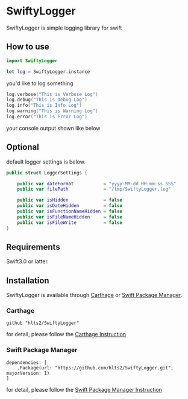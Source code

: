 # SwiftyLogger
SwiftyLogger is simple logging library for swift

## How to use

```swift
import SwiftyLogger

let log = SwiftyLogger.instance
```

you'd like to log something

```swift
log.verbose("This is Verbose Log")
log.debug("This is Debug Log")
log.info("This is Info Log")
log.warning("This is Warning Log")
log.error("This is Error Log")
```

your console output shown like below


## Optional

default logger settings is below.

```swift
public struct LoggerSettings {

    public var dateFormat           = "yyyy-MM-dd HH:mm:ss.SSS"
    public var filePath             = "/tmp/SwiftyLogger.log"

    public var isHidden             = false
    public var isDateHidden         = false
    public var isFunctionNameHidden = false
    public var isFileNameHidden     = false
    public var isFileWrite          = false
}
```

## Requirements
Swift3.0 or latter.

## Installation

SwiftyLogger is available through [Carthage](https://github.com/Carthage/Carthage) or
[Swift Package Manager](https://github.com/apple/swift-package-manager).

### Carthage

```
github "hlts2/SwiftyLogger"
```

for detail, please follow the [Carthage Instruction](https://github.com/Carthage/Carthage#if-youre-building-for-ios-tvos-or-watchos)

### Swift Package Manager

```
dependencies: [
    .Package(url: "https://github.com/hlts2/SwiftyLogger.git", majorVersion: 1)
]
```

for detail, please follow the [Swift Package Manager Instruction](https://github.com/apple/swift-package-manager/blob/master/Documentation/Usage.md)
